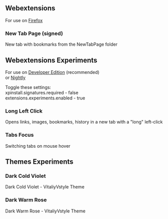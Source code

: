## Webextensions
For use on [Firefox](https://www.mozilla.org/firefox/all)  

### New Tab Page (signed)
New tab with bookmarks from the NewTabPage folder  

## Webextensions Experiments
For use on [Developer Edition](https://www.mozilla.org/firefox/developer)  (recommended)  
or [Nightly](https://www.mozilla.org/firefox/nightly)  

Toggle these settings:  
xpinstall.signatures.required - false  
extensions.experiments.enabled - true  

### Long Left Click
Opens links, images, bookmarks, history in a new tab with a "long" left-click  

### Tabs Focus
Switching tabs on mouse hover  

## Themes Experiments
### Dark Cold Violet 
Dark Cold Violet - VitaliyVstyle Theme  

### Dark Warm Rose
Dark Warm Rose - VitaliyVstyle Theme  

